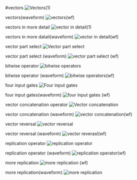 #vectors
![Vectors(1)](https://github.com/user-attachments/assets/1e03b0ed-917e-4c9a-b8ce-e915492a040d)

vectors(waveform)
![vectors(wf)](https://github.com/user-attachments/assets/fd8a5d95-3f39-4f99-bd45-9f6e810bf843)

vectors in more detail
![vector in detail(1)](https://github.com/user-attachments/assets/321077fd-5993-4544-9a85-112052a397c8)

vectors in more datail(waveform)
![vector in detail(wf)](https://github.com/user-attachments/assets/4d090989-c968-45ab-960f-238f5fecd0fe)

vector part select
![Vector part select](https://github.com/user-attachments/assets/21754ef9-1b99-485a-9e33-85ef0d67efa1)

vector part select (waveform)
![vector part select (wf)](https://github.com/user-attachments/assets/9763c576-bdb6-4d01-80c1-2aecfdb94a90)

bitwise operator
![bitwise operators](https://github.com/user-attachments/assets/c23044c6-1f79-4269-95b1-5340eaac7f6b)

bitwise operator (waveform)
![bitwise operators(wf)](https://github.com/user-attachments/assets/4ec44eaa-51f0-4d7c-96c6-5be1779a2a09)

four input gates
![Four input gates](https://github.com/user-attachments/assets/91bf91ab-2f6e-42c1-aa74-660b63dbc815)

four input gates(waveform)
![four input gates (wf)](https://github.com/user-attachments/assets/b18883d0-8a63-4b6a-92f3-046a47919e52)

vector concatenation operator
![Vector concatenation](https://github.com/user-attachments/assets/e54599e7-ed17-473f-beea-e05bdcb2e255)

vector concatenation (waveform)
![vector concatenation(wf)](https://github.com/user-attachments/assets/9ff5afb1-93db-4426-8afb-8715ae58b3f5)

vector reversal
![vector reversal](https://github.com/user-attachments/assets/4de231e0-5936-4962-8bf5-48564bcd4bd4)

vector reversal (waveform)
![vector reverasl(wf)](https://github.com/user-attachments/assets/3ebbaef2-da01-40fc-9b51-eb359f5ef905)

replication operator
![replication operator](https://github.com/user-attachments/assets/b848c53f-4e8d-4469-839e-9d016ce50af2)

replication operator (waveform)
![replication operator(wf)](https://github.com/user-attachments/assets/3ba58a75-3975-480e-87e7-e30ad3f26dda)

more replication
![more replication (wf)](https://github.com/user-attachments/assets/41d05212-44b7-41e3-9c60-5d8f8cd34023)

more replication(waveform)
![more replication](https://github.com/user-attachments/assets/f12391fe-7b0d-427c-b673-f92beb322728)

